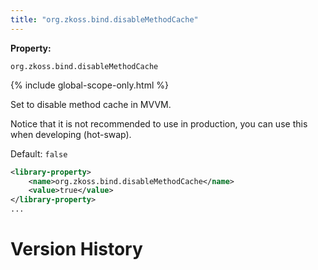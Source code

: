 ```yaml
---
title: "org.zkoss.bind.disableMethodCache"
---
```


**Property:**

`org.zkoss.bind.disableMethodCache`

{% include global-scope-only.html %}

Set to disable method cache in MVVM.

Notice that it is not recommended to use in production, you can use this
when developing (hot-swap).

Default: `false`

```xml
<library-property>
    <name>org.zkoss.bind.disableMethodCache</name>
    <value>true</value>
</library-property>
...
```

# Version History
